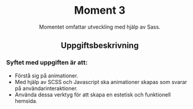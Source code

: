 <h1 align="center">Moment 3</h1>
<p align="center">Momentet omfattar utveckling med hjälp av Sass.</p>
<h2 align="center">Uppgiftsbeskrivning</h2>
<h3>Syftet med uppgiften är att:</h3>
<ul>
<li>Förstå sig på animationer.</li>
<li>Med hjälp av SCSS och Javascript ska animationer skapas som svarar på användarinteraktioner.</li>
<li>Använda dessa verktyg för att skapa en estetisk och funktionell hemsida.</li>
</ul>
